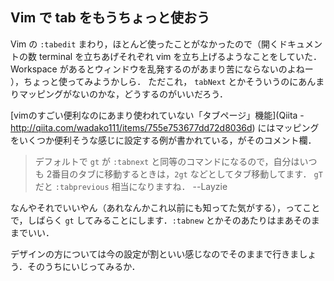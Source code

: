 Vim で tab をもうちょっと使おう
------------------------------

Vim の `:tabedit` まわり，ほとんど使ったことがなかったので（開くドキュメントの数 terminal を立ちあげそれぞれ vim を立ち上げるようなことをしていた．Workspace があるとウィンドウを乱発するのがあまり苦にならないのよねー ），ちょっと使ってみようかしら．
ただこれ， `tabNext` とかそういうのにあんまりマッピングがないのかな，どうするのがいいだろう．

[vimのすごい便利なのにあまり使われていない「タブページ」機能](Qiita - http://qiita.com/wadako111/items/755e753677dd72d8036d) にはマッピングをいくつか便利そうな感じに設定する例が書かれている，がそのコメント欄．

>デフォルトで `gt` が `:tabnext` と同等のコマンドになるので，自分はいつも 2番目のタブに移動するときは，`2gt` などとしてタブ移動してます．
>`gT` だと `:tabprevious` 相当になりますね． --Layzie

なんやそれでいいやん（あれなんかこれ以前にも知ってた気がする），ってことで，しばらく `gt` してみることにします．`:tabnew` とかそのあたりはまあそのままでいい．

デザインの方については今の設定が割といい感じなのでそのままで行きましょう．そのうちにいじってみるか．
